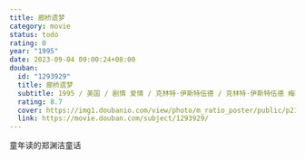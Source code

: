 ```yaml
---
title: 廊桥遗梦
category: movie
status: todo
rating: 0
year: "1995"
date: 2023-09-04 09:00:24+08:00
douban:
  id: "1293929"
  title: 廊桥遗梦
  subtitle: 1995 / 美国 / 剧情 爱情 / 克林特·伊斯特伍德 / 克林特·伊斯特伍德 梅丽尔·斯特里普
  rating: 8.7
  cover: https://img1.doubanio.com/view/photo/m_ratio_poster/public/p2190558219.jpg
  link: https://movie.douban.com/subject/1293929/
---
```


童年读的郑渊洁童话
